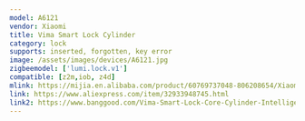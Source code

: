 ```yaml
---
model: A6121
vendor: Xiaomi
title: Vima Smart Lock Cylinder
category: lock
supports: inserted, forgotten, key error
image: /assets/images/devices/A6121.jpg
zigbeemodel: ['lumi.lock.v1']
compatible: [z2m,iob, z4d]
mlink: https://mijia.en.alibaba.com/product/60769737048-806208654/Xiaomi_Mijia_Wima_Smart_Door_Lock_Cylinder_Easy_Installation_For_Smart_Home.html
link: https://www.aliexpress.com/item/32933948745.html
link2: https://www.banggood.com/Vima-Smart-Lock-Core-Cylinder-Intelligent-Securtiy-Door-Lock-128-Bit-Encryption-w-Keys-from-Xiaomi-Youpin-p-1328812.html
---
```

